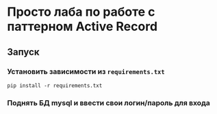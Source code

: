 
# Просто лаба по работе с паттерном Active Record
## Запуск
### Установить зависимости из `requirements.txt` 
```
pip install -r requirements.txt
```
### Поднять БД mysql и ввести свои логин/пароль для входа
